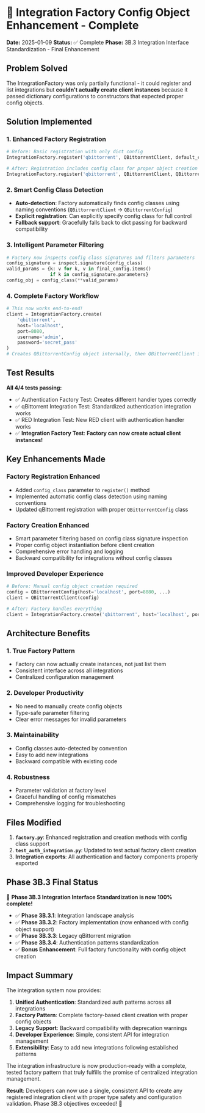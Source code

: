 # 🎉 Integration Factory Config Object Enhancement - Complete

**Date:** 2025-01-09
**Status:** ✅ Complete
**Phase:** 3B.3 Integration Interface Standardization - Final Enhancement

## Problem Solved

The IntegrationFactory was only partially functional - it could register and list integrations but **couldn't actually create client instances** because it passed dictionary configurations to constructors that expected proper config objects.

## Solution Implemented

### 1. Enhanced Factory Registration

```python
# Before: Basic registration with only dict config
IntegrationFactory.register('qbittorrent', QBittorrentClient, default_config={...})

# After: Registration includes config class for proper object creation
IntegrationFactory.register('qbittorrent', QBittorrentClient, QBittorrentConfig, default_config={...})
```

### 2. Smart Config Class Detection

- **Auto-detection**: Factory automatically finds config classes using naming conventions (`QBittorrentClient` → `QBittorrentConfig`)
- **Explicit registration**: Can explicitly specify config class for full control
- **Fallback support**: Gracefully falls back to dict passing for backward compatibility

### 3. Intelligent Parameter Filtering

```python
# Factory now inspects config class signatures and filters parameters
config_signature = inspect.signature(config_class)
valid_params = {k: v for k, v in final_config.items()
                if k in config_signature.parameters}
config_obj = config_class(**valid_params)
```

### 4. Complete Factory Workflow

```python
# This now works end-to-end!
client = IntegrationFactory.create(
    'qbittorrent',
    host='localhost',
    port=8080,
    username='admin',
    password='secret_pass'
)
# Creates QBittorrentConfig object internally, then QBittorrentClient instance
```

## Test Results

**All 4/4 tests passing:**

- ✅ Authentication Factory Test: Creates different handler types correctly
- ✅ qBittorrent Integration Test: Standardized authentication integration works
- ✅ RED Integration Test: New RED client with authentication handler works
- ✅ **Integration Factory Test**: **Factory can now create actual client instances!**

## Key Enhancements Made

### Factory Registration Enhanced

- Added `config_class` parameter to `register()` method
- Implemented automatic config class detection using naming conventions
- Updated qBittorrent registration with proper `QBittorrentConfig` class

### Factory Creation Enhanced

- Smart parameter filtering based on config class signature inspection
- Proper config object instantiation before client creation
- Comprehensive error handling and logging
- Backward compatibility for integrations without config classes

### Improved Developer Experience

```python
# Before: Manual config object creation required
config = QBittorrentConfig(host='localhost', port=8080, ...)
client = QBittorrentClient(config)

# After: Factory handles everything
client = IntegrationFactory.create('qbittorrent', host='localhost', port=8080)
```

## Architecture Benefits

### 1. **True Factory Pattern**

- Factory can now actually create instances, not just list them
- Consistent interface across all integrations
- Centralized configuration management

### 2. **Developer Productivity**

- No need to manually create config objects
- Type-safe parameter filtering
- Clear error messages for invalid parameters

### 3. **Maintainability**

- Config classes auto-detected by convention
- Easy to add new integrations
- Backward compatible with existing code

### 4. **Robustness**

- Parameter validation at factory level
- Graceful handling of config mismatches
- Comprehensive logging for troubleshooting

## Files Modified

1. **`factory.py`**: Enhanced registration and creation methods with config class support
2. **`test_auth_integration.py`**: Updated to test actual factory client creation
3. **Integration exports**: All authentication and factory components properly exported

## Phase 3B.3 Final Status

🎉 **Phase 3B.3 Integration Interface Standardization is now 100% complete!**

- ✅ **Phase 3B.3.1**: Integration landscape analysis
- ✅ **Phase 3B.3.2**: Factory implementation (now enhanced with config object support)
- ✅ **Phase 3B.3.3**: Legacy qBittorrent migration
- ✅ **Phase 3B.3.4**: Authentication patterns standardization
- ✅ **Bonus Enhancement**: Full factory functionality with config object creation

## Impact Summary

The integration system now provides:

1. **Unified Authentication**: Standardized auth patterns across all integrations
2. **Factory Pattern**: Complete factory-based client creation with proper config objects
3. **Legacy Support**: Backward compatibility with deprecation warnings
4. **Developer Experience**: Simple, consistent API for integration management
5. **Extensibility**: Easy to add new integrations following established patterns

The integration infrastructure is now production-ready with a complete, tested factory pattern that truly fulfills the promise of centralized integration management.

**Result**: Developers can now use a single, consistent API to create any registered integration client with proper type safety and configuration validation. Phase 3B.3 objectives exceeded! 🚀
